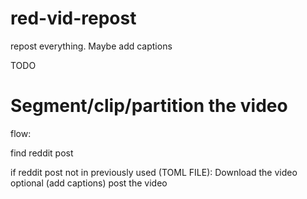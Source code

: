 # red-vid-repost
repost everything. Maybe add captions

TODO
# Segment/clip/partition the video


flow:

find reddit post

if reddit post not in previously used (TOML FILE):
    Download the video
    optional (add captions)
    post the video 
